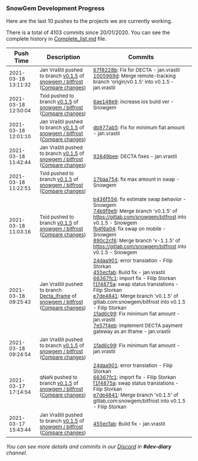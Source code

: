 
### SnowGem Development Progress

Here are the last 10 pushes to the projects we are currently working.

There is a total of 4103 commits since 20/01/2020. You can see the complete history in
 [Complete_list.md](Complete_list.md) file.

| Push Time | Description | Commits |
| --- | --- | --- |
| <sub>2021-03-18 13:11:32</sub> | <sub>Jan Vraštil pushed to branch [v0\.1\.5](https://gitlab.com/snowgem/bitfrost/commits/v0.1.5) of [snowgem / bitfrost](https://gitlab.com/snowgem/bitfrost) ([Compare changes](https://gitlab.com/snowgem/bitfrost/compare/6ae148e9d9d2b9fa383b293f6c82b1d239c40150...1005969df23504141312893f416f99783a7cd24d))</sub> | <sub>[67f8228b](https://gitlab.com/snowgem/bitfrost/-/commit/67f8228bd9a9ed76b003a3f85f9b0c6477887d70): Fix for DECTA - jan.vrastil<br>[1005969d](https://gitlab.com/snowgem/bitfrost/-/commit/1005969df23504141312893f416f99783a7cd24d): Merge remote-tracking branch 'origin/v0.1.5' into v0.1.5 - jan.vrastil</sub> |
| <sub>2021-03-18 12:50:04</sub> | <sub>Txid pushed to branch [v0\.1\.5](https://gitlab.com/snowgem/bitfrost/commits/v0.1.5) of [snowgem / bitfrost](https://gitlab.com/snowgem/bitfrost) ([Compare changes](https://gitlab.com/snowgem/bitfrost/compare/db977ab56d7fba7ac70b2e1b289c9712b4b3aab9...6ae148e9d9d2b9fa383b293f6c82b1d239c40150))</sub> | <sub>[6ae148e9](https://gitlab.com/snowgem/bitfrost/-/commit/6ae148e9d9d2b9fa383b293f6c82b1d239c40150): increase ios build ver - Snowgem</sub> |
| <sub>2021-03-18 12:01:10</sub> | <sub>Jan Vraštil pushed to branch [v0\.1\.5](https://gitlab.com/snowgem/bitfrost/commits/v0.1.5) of [snowgem / bitfrost](https://gitlab.com/snowgem/bitfrost) ([Compare changes](https://gitlab.com/snowgem/bitfrost/compare/92649beecfa1280c15514a2b76bbc7eb2b20a0ac...db977ab56d7fba7ac70b2e1b289c9712b4b3aab9))</sub> | <sub>[db977ab5](https://gitlab.com/snowgem/bitfrost/-/commit/db977ab56d7fba7ac70b2e1b289c9712b4b3aab9): Fix for minimum fiat amount - jan.vrastil</sub> |
| <sub>2021-03-18 11:42:44</sub> | <sub>Jan Vraštil pushed to branch [v0\.1\.5](https://gitlab.com/snowgem/bitfrost/commits/v0.1.5) of [snowgem / bitfrost](https://gitlab.com/snowgem/bitfrost) ([Compare changes](https://gitlab.com/snowgem/bitfrost/compare/17baa754281518ecf8e69e8290ef5e4ae8dfef1e...92649beecfa1280c15514a2b76bbc7eb2b20a0ac))</sub> | <sub>[92649bee](https://gitlab.com/snowgem/bitfrost/-/commit/92649beecfa1280c15514a2b76bbc7eb2b20a0ac): DECTA fixes - jan.vrastil</sub> |
| <sub>2021-03-18 11:22:51</sub> | <sub>Txid pushed to branch [v0\.1\.5](https://gitlab.com/snowgem/bitfrost/commits/v0.1.5) of [snowgem / bitfrost](https://gitlab.com/snowgem/bitfrost) ([Compare changes](https://gitlab.com/snowgem/bitfrost/compare/890c2cf6eea37c6663dd528de15343d663628ccf...17baa754281518ecf8e69e8290ef5e4ae8dfef1e))</sub> | <sub>[17baa754](https://gitlab.com/snowgem/bitfrost/-/commit/17baa754281518ecf8e69e8290ef5e4ae8dfef1e): fix max amount in swap - Snowgem</sub> |
| <sub>2021-03-18 11:03:16</sub> | <sub>Txid pushed to branch [v0\.1\.5](https://gitlab.com/snowgem/bitfrost/commits/v0.1.5) of [snowgem / bitfrost](https://gitlab.com/snowgem/bitfrost) ([Compare changes](https://gitlab.com/snowgem/bitfrost/compare/1fad6c99bfddfab4d09b6316b1b46fa08fb7ac69...890c2cf6eea37c6663dd528de15343d663628ccf))</sub> | <sub>[b436f556](https://gitlab.com/snowgem/bitfrost/-/commit/b436f556a79f0fe2eb873faf8b6d72c5a6ca00e6): fix estimate swap behavior - Snowgem<br>[74b9f9e9](https://gitlab.com/snowgem/bitfrost/-/commit/74b9f9e98e95c7c84f8d5e9db4b989f796de098b): Merge branch 'v0.1.5' of https://gitlab.com/snowgem/bitfrost into v0.1.5 - Snowgem<br>[fb4f6a04](https://gitlab.com/snowgem/bitfrost/-/commit/fb4f6a04ca93b61cb12072deeb80192f6e97c1cc): fix swap on mobile - Snowgem<br>[890c2cf6](https://gitlab.com/snowgem/bitfrost/-/commit/890c2cf6eea37c6663dd528de15343d663628ccf): Merge branch 'v-1.1.5' of https://gitlab.com/snowgem/bitfrost into v0.1.5 - Snowgem</sub> |
| <sub>2021-03-18 09:25:43</sub> | <sub>Jan Vraštil pushed to branch [Decta\_iframe](https://gitlab.com/snowgem/bitfrost/commits/Decta_iframe) of [snowgem / bitfrost](https://gitlab.com/snowgem/bitfrost) ([Compare changes](https://gitlab.com/snowgem/bitfrost/compare/2b5c6d3f93f908cca17ac9bc35c11488115d78b9...7e57f4eb8b39ea6e6a5773bc1ae8f192d33691f5))</sub> | <sub>[24daa901](https://gitlab.com/snowgem/bitfrost/-/commit/24daa901d44124a398dda0b1bb416e601c00afd9): error translation - Filip Storkan<br>[455ecfab](https://gitlab.com/snowgem/bitfrost/-/commit/455ecfabf7e8e093824355bb9729250a390f0ad8): Build fix - jan.vrastil<br>[66367fc1](https://gitlab.com/snowgem/bitfrost/-/commit/66367fc1066a084c0f90335e18d5075e657a5d78): import fix - Filip Storkan<br>[f1f4875a](https://gitlab.com/snowgem/bitfrost/-/commit/f1f4875abb5b7812472bff47f8dd25aedb38c1df): swap status translations - Filip Storkan<br>[e7de4841](https://gitlab.com/snowgem/bitfrost/-/commit/e7de484157dad67b139a768ca93d4e0771426195): Merge branch 'v0.1.5' of gitlab.com:snowgem/bitfrost into v0.1.5 - Filip Storkan<br>[1fad6c99](https://gitlab.com/snowgem/bitfrost/-/commit/1fad6c99bfddfab4d09b6316b1b46fa08fb7ac69): Fix minimum fiat amount - jan.vrastil<br>[7e57f4eb](https://gitlab.com/snowgem/bitfrost/-/commit/7e57f4eb8b39ea6e6a5773bc1ae8f192d33691f5): Implement DECTA payment gateway as an iframe - jan.vrastil</sub> |
| <sub>2021-03-18 09:24:54</sub> | <sub>Jan Vraštil pushed to branch [v0\.1\.5](https://gitlab.com/snowgem/bitfrost/commits/v0.1.5) of [snowgem / bitfrost](https://gitlab.com/snowgem/bitfrost) ([Compare changes](https://gitlab.com/snowgem/bitfrost/compare/e7de484157dad67b139a768ca93d4e0771426195...1fad6c99bfddfab4d09b6316b1b46fa08fb7ac69))</sub> | <sub>[1fad6c99](https://gitlab.com/snowgem/bitfrost/-/commit/1fad6c99bfddfab4d09b6316b1b46fa08fb7ac69): Fix minimum fiat amount - jan.vrastil</sub> |
| <sub>2021-03-17 17:14:54</sub> | <sub>qNaN pushed to branch [v0\.1\.5](https://gitlab.com/snowgem/bitfrost/commits/v0.1.5) of [snowgem / bitfrost](https://gitlab.com/snowgem/bitfrost) ([Compare changes](https://gitlab.com/snowgem/bitfrost/compare/455ecfabf7e8e093824355bb9729250a390f0ad8...e7de484157dad67b139a768ca93d4e0771426195))</sub> | <sub>[24daa901](https://gitlab.com/snowgem/bitfrost/-/commit/24daa901d44124a398dda0b1bb416e601c00afd9): error translation - Filip Storkan<br>[66367fc1](https://gitlab.com/snowgem/bitfrost/-/commit/66367fc1066a084c0f90335e18d5075e657a5d78): import fix - Filip Storkan<br>[f1f4875a](https://gitlab.com/snowgem/bitfrost/-/commit/f1f4875abb5b7812472bff47f8dd25aedb38c1df): swap status translations - Filip Storkan<br>[e7de4841](https://gitlab.com/snowgem/bitfrost/-/commit/e7de484157dad67b139a768ca93d4e0771426195): Merge branch 'v0.1.5' of gitlab.com:snowgem/bitfrost into v0.1.5 - Filip Storkan</sub> |
| <sub>2021-03-17 15:43:44</sub> | <sub>Jan Vraštil pushed to branch [v0\.1\.5](https://gitlab.com/snowgem/bitfrost/commits/v0.1.5) of [snowgem / bitfrost](https://gitlab.com/snowgem/bitfrost) ([Compare changes](https://gitlab.com/snowgem/bitfrost/compare/5e43c6aa812fc4e92de580a9b898cdbebaf49e9c...455ecfabf7e8e093824355bb9729250a390f0ad8))</sub> | <sub>[455ecfab](https://gitlab.com/snowgem/bitfrost/-/commit/455ecfabf7e8e093824355bb9729250a390f0ad8): Build fix - jan.vrastil</sub> |

_You can see more details and commits in our [Discord](https://discord.gg/zumGnbg) in **#dev-diary** channel._
